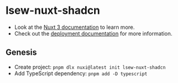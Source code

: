 # lsew-nuxt-shadcn

- Look at the [Nuxt 3 documentation](https://nuxt.com/docs/getting-started/introduction) to learn more.
- Check out the [deployment documentation](https://nuxt.com/docs/getting-started/deployment) for more information.

## Genesis

- Create project: `pnpm dlx nuxi@latest init lsew-nuxt-shadcn`
- Add TypeScript dependency: `pnpm add -D typescript`
